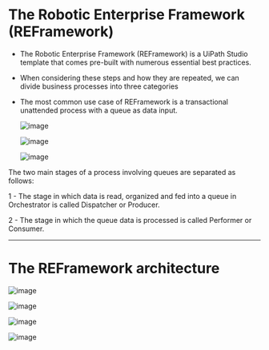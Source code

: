 # The Robotic Enterprise Framework (REFramework)

- The Robotic Enterprise Framework (REFramework) is a UiPath Studio template that comes pre-built with numerous essential best practices.

- When considering these steps and how they are repeated, we can divide business processes into three categories

- The most common use case of REFramework is a transactional unattended process with a queue as data input.



  ![image](https://github.com/user-attachments/assets/4772f2e3-f35e-4d26-a76b-c351353d05f9)


  ![image](https://github.com/user-attachments/assets/cd792874-928d-47dc-bd1b-ac4bd08a1e0f)



  ![image](https://github.com/user-attachments/assets/79b333b0-3130-4057-96fd-747ec5d50c6a)







The two main stages of a process involving queues are separated as follows: 

1 - The stage in which data is read, organized and fed into a queue in Orchestrator is called Dispatcher or Producer. 

2 - The stage in which the queue data is processed is called Performer or Consumer. 

----

# The REFramework architecture 



![image](https://github.com/user-attachments/assets/70e7fc34-d131-4b29-99f3-820391d655da)



![image](https://github.com/user-attachments/assets/be127f67-089b-48ac-bff4-211696c34fa9)





![image](https://github.com/user-attachments/assets/e6d5d5a1-5035-4f42-9238-2e09811990e1)



![image](https://github.com/user-attachments/assets/34da3499-79f8-40b6-abca-c2f96bef2e97)








